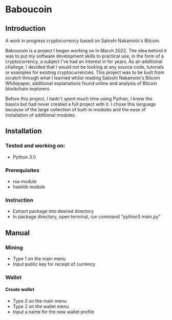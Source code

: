 # Baboucoin

## Introduction
A work in progress cryptocurrency based on Satoshi Nakamoto's Bitcoin.

Baboucoin is a project I began working on in March 2022. The idea behind it was to put my software development skills to practical use, in the form of a cryptocurrency, a subject I've had an interest in for years. As an additional challege, I decided that I would not be looking at any source code, tutorials or examples for existing cryptocurrencies. This project was to be built from scratch through what I learned whilst reading Satoshi Nakamoto's Bitcoin Whitepaper, additional explanations found online and analysis of Bitcoin blockchain explorers.

Before this project, I hadn't spent much time using Python, I knew the basics but had never created a full project with it. I chose this language because of the large collection of built-in modules and the ease of installation of additional modules.

## Installation
### Tested and working on:
* Python 3.0
### Prerequisites
* rsa module
* hashlib module
### Instruction
* Extract package into desired directory
* In package directory, open terminal, run command "python3 main.py"

## Manual
### Mining
* Type 1 on the main menu
* Input public key for receipt of currency

### Wallet
#### Create wallet
* Type 2 on the main menu
* Type 2 on the wallet menu
* Input a name for the new wallet profile
